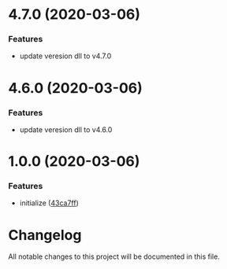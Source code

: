 # 4.7.0 (2020-03-06)


### Features

* update veresion dll to v4.7.0



# 4.6.0 (2020-03-06)


### Features

* update veresion dll to v4.6.0



# 1.0.0 (2020-03-06)


### Features

* initialize ([43ca7ff](https://github.com/worldreaver/SystemRuntimeCompilerServicesUnsafe/commit/43ca7ff74c6ea2ef273d649209f08857f5706cdc))

# Changelog
All notable changes to this project will be documented in this file.
